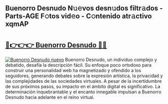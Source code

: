 ## Buenorro Desnudo N𝚞𝚎vos desn𝚞dos filtr𝚊dos - Parts-AGE F𝚘tos vid𝚎o - C𝚘ntenido atr𝚊ctivo xqmAP

# <h2><a href="http://mb9u0w.tromn.icu/?c=Buenorro+Desnudo">🔗👉👉👉 Buenorro Desnudo 🔗🔗</a></h2>

[![Buenorro Desnudo nuevo](https://i.imgur.com/pEAQMta.gif)](http://mb9u0w.tromn.icu/?c=Buenorro+Desnudo)
Buenorro Desnudo, un individuo complejo y debatido, desafía la descripción fácil. Su enfoque poco ortodoxo para construir una personalidad web ha magnetizado y ofendido a los seguidores, generando debates sobre la expresión artística, la privacidad y las complejidades de las sociedades virtuales. A pesar de la incertidumbre de sus próximos pasos, su impacto en el ámbito digital es significativo. La determinación inquebrantable y el encanto innegable impulsan a Buenorro Desnudo hacia adelante en el reino virtual.
